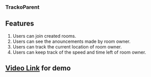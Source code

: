 ### TrackoParent

## Features
1. Users can join created rooms.
2. Users can see the anouncements made by room owner.
3. Users can track the current location of room owner.
4. Users can keep track of the speed and time left of room owner. 

## [Video Link](https://youtu.be/z1MZCKrjEv4) for demo
